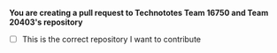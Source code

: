 **You are creating a pull request to Technototes Team 16750 and Team 20403's repository**

- [ ] This is the correct repository I want to contribute
